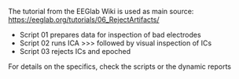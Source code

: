 
The tutorial from the EEGlab Wiki is used as main source: 
https://eeglab.org/tutorials/06_RejectArtifacts/

- Script 01 prepares data for inspection of bad electrodes
- Script 02 runs ICA >>> followed by visual inspection of ICs 
- Script 03 rejects ICs and epoched 

For details on the specifics, check the scripts or the dynamic reports
